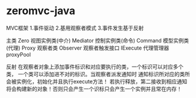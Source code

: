zeromvc-java
============

MVC框架
1.事件驱动
2.基用观察者模式
3.事件发生基于反射


主类		Zero
视图实例类(中介)	Mediator
控制实例类(命令)	Command
模型实例类(代理)	Proxy
观察者类		Observer
观察者触发接口	IExecute
代理管理器		proxyPool



反射
在观察者对象上添加事件标识和对应要执行的类，一个标识可以对应多个类，
一个类可以添加进不对的标识。当观察者派发通知时 通知标识所对应的类所会被实例化，初始化并且执行execute方法！
若执行释放，第二接收到相应通知将会构建新的对象！否则只会产生一个识标只会产生一个实例并且常在内存！
